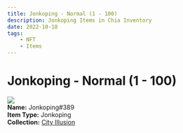 ```yaml
---
title: Jonkoping - Normal (1 - 100)
description: Jonkoping Items in Chia Inventory
date: 2022-10-10
tags:
    - NFT
    - Items
---
```


# Jonkoping - Normal (1 - 100)
<div class="item_thumbnail">
<img loading="lazy" src="https://bgzsts4txchuwjjw34rhyzfqjzhhlwxqyg35olucmubs2simr4.arweave.net/CbMpy5O4j0_slNt8ifGSwTk512vDBt9cugmUDLUkMj4"><br/>
<div><strong>Name:</strong> Jonkoping#389</div>
<div><strong>Item Type:</strong> Jonkoping</div>
<div><strong>Collection:</strong> <a href="https://www.spacescan.io/xch/nft/collection/col1lend2dcn558km4wcwta4xnkfv3xpcmlp9kyt0m909emvfxechlyqdl5ndg">City Illusion</a></div>
</div>

